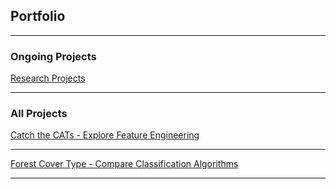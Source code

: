 ## Portfolio

---

### Ongoing Projects

[Research Projects](/projects/visual-information-processing.md)

---

### All Projects

[Catch the CATs - Explore Feature Engineering](/projects/catch-the-cats.md)
<!-- <img src="images/dummy_thumbnail.jpg?raw=true"/> -->

---
[Forest Cover Type - Compare Classification Algorithms](/projects/forest-cover-type.md)
<!-- <img src="images/dummy_thumbnail.jpg?raw=true"/> -->

---

<!-- ### Side Projects

- [Project 1 Title](http://example.com/)
- [Project 2 Title](http://example.com/)
- [Project 3 Title](http://example.com/)
- [Project 4 Title](http://example.com/)
- [Project 5 Title](http://example.com/) -->

